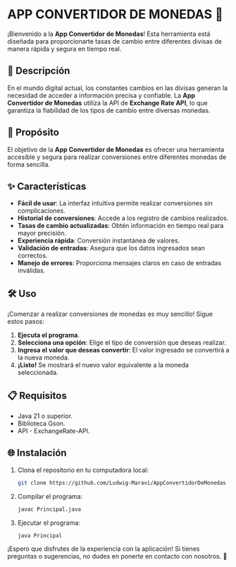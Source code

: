 # APP CONVERTIDOR DE MONEDAS 💱

¡Bienvenido a la **App Convertidor de Monedas**! Esta herramienta está diseñada para proporcionarte tasas de cambio entre diferentes divisas de manera rápida y segura en tiempo real.

## 🚀 Descripción

En el mundo digital actual, los constantes cambios en las divisas generan la necesidad de acceder a información precisa y confiable. La **App Convertidor de Monedas** utiliza la API de **Exchange Rate API**, lo que garantiza la fiabilidad de los tipos de cambio entre diversas monedas.

## 🎯 Propósito

El objetivo de la **App Convertidor de Monedas** es ofrecer una herramienta accesible y segura para realizar conversiones entre diferentes monedas de forma sencilla.

## ✨ Características

* **Fácil de usar**: La interfaz intuitiva permite realizar conversiones sin complicaciones.
* **Historial de conversiones**: Accede a los registro de cambios realizados.
* **Tasas de cambio actualizadas**: Obtén información en tiempo real para mayor precisión.
* **Experiencia rápida**: Conversión instantánea de valores.
* **Validación de entradas**: Asegura que los datos ingresados sean correctos.
* **Manejo de errores**: Proporciona mensajes claros en caso de entradas inválidas.

## 🛠️ Uso

¡Comenzar a realizar conversiones de monedas es muy sencillo! Sigue estos pasos:

1. **Ejecuta el programa**.
2. **Selecciona una opción**: Elige el tipo de conversión que deseas realizar.
3. **Ingresa el valor que deseas convertir**: El valor ingresado se convertirá a la nueva moneda.
4. **¡Listo!** Se mostrará el nuevo valor equivalente a la moneda seleccionada.

## 📋 Requisitos

* Java 21 o superior.
* Biblioteca Gson.
* API - ExchangeRate-API.

## 🌐 Instalación
1. Clona el repositorio en tu computadora local:
   ```bash
   git clone https://github.com/Ludwig-Maravi/AppConvertidorDeMonedas

2. Compilar el programa:
   ```bash
   javac Principal.java

3. Ejecutar el programa:
   ```bash
   java Principal


¡Espero que disfrutes de la experiencia con la aplicación! Si tienes preguntas o sugerencias, no dudes en ponerte en contacto con nosotros. 📧
